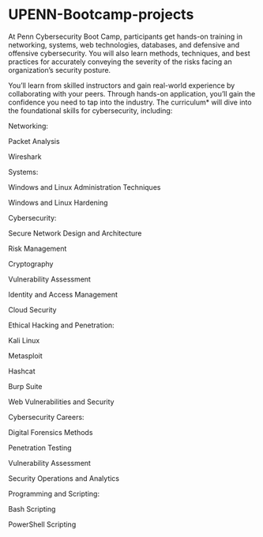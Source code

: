 # UPENN-Bootcamp-projects
At Penn Cybersecurity Boot Camp, participants get hands-on training in networking, systems, web technologies, databases, and defensive and offensive cybersecurity. You will also learn methods, techniques, and best practices for accurately conveying the severity of the risks facing an organization’s security posture.

You’ll learn from skilled instructors and gain real-world experience by collaborating with your peers. Through hands-on application, you’ll gain the confidence you need to tap into the industry. The curriculum* will dive into the foundational skills for cybersecurity, including:



Networking:

Packet Analysis

Wireshark

Systems:

Windows and Linux Administration Techniques

Windows and Linux Hardening

Cybersecurity:

Secure Network Design and Architecture

Risk Management

Cryptography

Vulnerability Assessment

Identity and Access Management

Cloud Security

Ethical Hacking and Penetration:

Kali Linux

Metasploit

Hashcat

Burp Suite

Web Vulnerabilities and Security

Cybersecurity Careers:

Digital Forensics Methods

Penetration Testing

Vulnerability Assessment

Security Operations and Analytics

Programming and Scripting:

Bash Scripting

PowerShell Scripting

